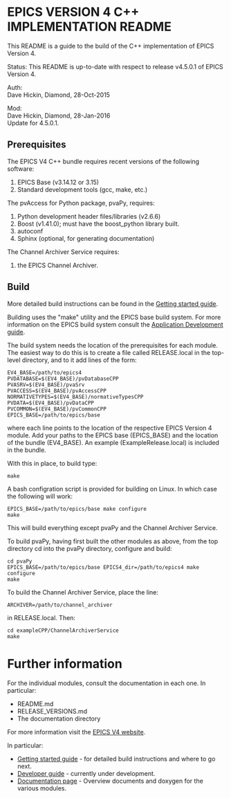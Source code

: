 
EPICS VERSION 4 C++ IMPLEMENTATION README
=========================================

This README is a guide to the build of the C++ implementation of EPICS Version 4. 

Status: This README is up-to-date with respect to release v4.5.0.1 of EPICS Version 4.

Auth:  
Dave Hickin, Diamond, 28-Oct-2015  

Mod:  
Dave Hickin, Diamond, 28-Jan-2016  
Update for 4.5.0.1.  


Prerequisites
-------------

The EPICS V4 C++ bundle requires recent versions of the following
software:

1. EPICS Base (v3.14.12 or 3.15)
2. Standard development tools (gcc, make, etc.)
 
The pvAccess for Python package, pvaPy, requires:

1. Python development header files/libraries (v2.6.6) 
2. Boost (v1.41.0); must have the boost_python library built.
3. autoconf
4. Sphinx (optional, for generating documentation)
 
The Channel Archiver Service requires:

1. the EPICS Channel Archiver.
 

Build
-----

More detailed build instructions can be found in the
[Getting started guide](http://epics-pvdata.sourceforge.net/gettingStarted.html).

Building uses the "make" utility and the EPICS base build system.
For more information on the EPICS build system consult the
[Application Development guide](http://www.aps.anl.gov/epics/base/R3-14/12-docs/AppDevGuide.pdf).

The build system needs the location of the prerequisites for each module.
The easiest way to do this is to create a file called RELEASE.local in the top-level
directory, and to it add lines of the form:

    EV4_BASE=/path/to/epics4
    PVDATABASE=$(EV4_BASE)/pvDatabaseCPP
    PVASRV=$(EV4_BASE)/pvaSrv
    PVACCESS=$(EV4_BASE)/pvAccessCPP
    NORMATIVETYPES=$(EV4_BASE)/normativeTypesCPP
    PVDATA=$(EV4_BASE)/pvDataCPP
    PVCOMMON=$(EV4_BASE)/pvCommonCPP
    EPICS_BASE=/path/to/epics/base

where each line points to the location of the respective EPICS Version 4 module.
Add your paths to the EPICS base (EPICS\_BASE) and the location of the bundle (EV4\_BASE).
An example (ExampleRelease.local) is included in the bundle.

With this in place, to build type:

    make

A bash configration script is provided for building on Linux. In which case
the following will work:

    EPICS_BASE=/path/to/epics/base make configure
    make

This will build everything except pvaPy and the Channel Archiver Service.

To build pvaPy, having first built the other modules as above, from the top
directory cd into the pvaPy directory, configure and build:

    cd pvaPy
    EPICS_BASE=/path/to/epics/base EPICS4_dir=/path/to/epics4 make configure
    make

To build the Channel Archiver Service, place the line:

    ARCHIVER=/path/to/channel_archiver

in RELEASE.local. Then:

    cd exampleCPP/ChannelArchiverService
    make 


Further information
===================

For the individual modules, consult the documentation in each one. In 
particular:

* README.md
* RELEASE_VERSIONS.md
* The documentation directory

For more information visit the
[EPICS V4 website](http://epics-pvdata.sourceforge.net).

In particular:

* [Getting started guide](http://epics-pvdata.sourceforge.net/gettingStarted.html) - 
  for detailed build instructions and where to go next.
* [Developer guide](http://epics-pvdata.sourceforge.net/informative/developerGuide/developerGuide.html) -
  currently under development.
* [Documentation page](http://epics-pvdata.sourceforge.net/literature.html) -
  Overview documents and doxygen for the various modules.


